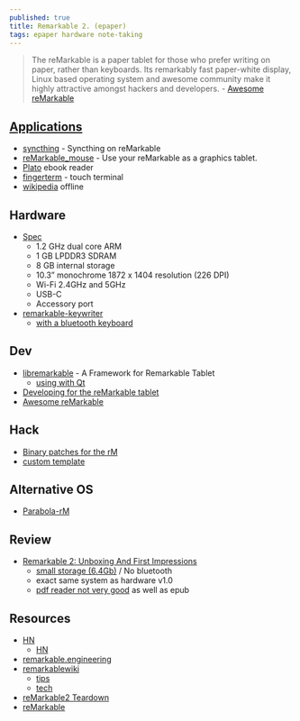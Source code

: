 ```yaml
---
published: true
title: Remarkable 2. (epaper)
tags: epaper hardware note-taking
---
```

> The reMarkable is a paper tablet for those who prefer writing on paper, rather than keyboards. Its remarkably fast paper-white display, Linux based operating system and awesome community make it highly attractive amongst hackers and developers. - [Awesome reMarkable](https://github.com/reHackable/awesome-reMarkable)

## [Applications](https://github.com/reHackable/awesome-reMarkable#applications)
- [syncthing](https://github.com/evidlo/remarkable_syncthing) - Syncthing on reMarkable
- [reMarkable_mouse](https://github.com/evidlo/remarkable_mouse) - Use your reMarkable as a graphics tablet.
- [Plato](https://github.com/darvin/plato) ebook reader
- [fingerterm](https://github.com/dixonary/fingerterm-reMarkable) - touch terminal
- [wikipedia](https://github.com/dps/remarkable-wikipedia) offline

## Hardware
- [Spec](https://remarkable.com/#Specifications)
	- 1.2 GHz dual core ARM
    - 1 GB LPDDR3 SDRAM
    - 8 GB internal storage
    - 10.3” monochrome 1872 x 1404 resolution (226 DPI)
    - Wi-Fi 2.4GHz and 5GHz
    - USB-C
    - Accessory port
- [remarkable-keywriter](https://github.com/dps/remarkable-keywriter)
	- [with a bluetooth keyboard](https://www.reddit.com/r/RemarkableTablet/comments/e8p22h/remarkablekeywriter_with_a_bluetooth_keyboard/)
    

## Dev
- [libremarkable](https://github.com/canselcik/libremarkable) - A Framework for Remarkable Tablet
	- [using with Qt](https://github.com/canselcik/libremarkable/issues/12)
- [Developing for the reMarkable tablet](https://dragly.org/2017/12/01/developing-for-the-remarkable/)
- [Awesome reMarkable](https://awesomeopensource.com/project/reHackable/awesome-reMarkable)

## Hack
- [Binary patches for the rM](https://github.com/ddvk/remarkable-hacks)
- [custom template](https://www.reddit.com/r/RemarkableTablet/comments/j6rn9g/month_in_with_the_rm2_thoughts/)

## Alternative OS
- [Parabola-rM](http://www.davisr.me/projects/parabola-rm/)

## Review 
- [Remarkable 2: Unboxing And First Impressions](https://www.youtube.com/watch?v=ihlhuDsc5-g)
	- [small storage (6.4Gb)](https://youtu.be/wpwbVwfWIKE?t=1439) / No bluetooth
    - exact same system as hardware v1.0
    - [pdf reader not very good](https://www.youtube.com/watch?v=iD5wTA96wNg) as well as epub

## Resources
- [HN](https://news.ycombinator.com/item?id=22604597) 
	- [HN](https://news.ycombinator.com/item?id=21040343)
- [remarkable.engineering](https://remarkable.engineering/)
- [remarkablewiki](https://remarkablewiki.com/start)
	- [tips](https://remarkablewiki.com/tips/start)
	- [tech](https://remarkablewiki.com/tech/start)
- [reMarkable2 Teardown](https://fccid.io/2AMK2-RM110/Internal-Photos/Internal-photos-4523960)
- [reMarkable](https://duckpond.ch/nix/bash/2020/01/08/reMarkable.html)
